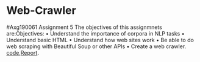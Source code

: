 # Web-Crawler
#Axg190061
Assignment 5
The objectives of this assignmnets are:Objectives:
  • Understand the importance of corpora in NLP tasks
  • Understand basic HTML
  • Understand how web sites work
  • Be able to do web scraping with Beautiful Soup or other APIs
  • Create a web crawler.
 [code](https://github.com/afaf-guesmia/Web-Crawler/blob/main/axg190061_web_crawler.py),[Report](https://github.com/afaf-guesmia/Web-Crawler/blob/main/axg190061_report_web_crawler.docx).
